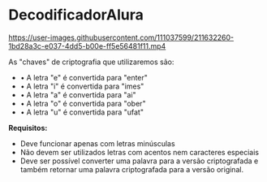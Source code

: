 # DecodificadorAlura


https://user-images.githubusercontent.com/111037599/211632260-1bd28a3c-e037-4dd5-b00e-ff5e56481f11.mp4


As "chaves" de criptografia que utilizaremos são:
- •	A letra "e" é convertida para "enter"
- •	A letra "i" é convertida para "imes"
- •	A letra "a" é convertida para "ai"
- •	A letra "o" é convertida para "ober"
- •	A letra "u" é convertida para "ufat"


**Requisitos:**
- Deve funcionar apenas com letras minúsculas
- Não devem ser utilizados letras com acentos nem caracteres especiais
- Deve ser possível converter uma palavra para a versão criptografada e também retornar uma palavra criptografada para a versão original. 
